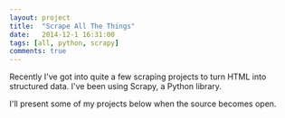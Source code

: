 ```yaml
---
layout: project
title:  "Scrape All The Things"
date:   2014-12-1 16:31:00
tags: [all, python, scrapy]
comments: true
---
```


Recently I've got into quite a few scraping projects to turn HTML into structured data. I've been using Scrapy, a Python library.

I'll present some of my projects below when the source becomes open.
